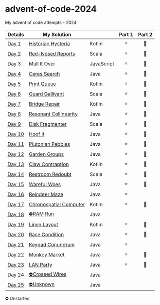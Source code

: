 # advent-of-code-2024
My advent of code attempts - 2024

| Details                                        | My Solution                               |            | Part 1 | Part 2 |
|------------------------------------------------|-------------------------------------------|------------|:------:|:------:|
| [Day 1](https://adventofcode.com/2024/day/1)   | [Historian Hysteria](Day01/README.md)     | Kotlin     |   ⭐    |   🌟   |
| [Day 2](https://adventofcode.com/2024/day/2)   | [Red-Nosed Reports](Day02/README.md)      | Scala      |   ⭐    |   🌟   |
| [Day 3](https://adventofcode.com/2024/day/3)   | [Mull It Over](Day03/README.md)           | JavaScript |   ⭐    |   🌟   |
| [Day 4](https://adventofcode.com/2024/day/4)   | [Ceres Search](Day04/README.md)           | Java       |   ⭐    |   🌟   |
| [Day 5](https://adventofcode.com/2024/day/5)   | [Print Queue](Day05/README.md)            | Kotlin     |   ⭐    |   🌟   |
| [Day 6](https://adventofcode.com/2024/day/6)   | [Guard Gallivant](Day06/README.md)        | Scala      |   ⭐    |   🌟   |
| [Day 7](https://adventofcode.com/2024/day/7)   | [Bridge Repair](Day07/README.md)          | Kotlin     |   ⭐    |   🌟   |
| [Day 8](https://adventofcode.com/2024/day/8)   | [Resonant Collinearity](Day08/README.md)  | Java       |   ⭐    |   🌟   |
| [Day 9](https://adventofcode.com/2024/day/9)   | [Disk Fragmenter](Day09/README.md)        | Scala      |   ⭐    |   🌟   |
| [Day 10](https://adventofcode.com/2024/day/10) | [Hoof It](Day10/README.md)                | Java       |   ⭐    |   🌟   |
| [Day 11](https://adventofcode.com/2024/day/11) | [Plutonian Pebbles](Day11/README.md)      | Java       |   ⭐    |   🌟   |
| [Day 12](https://adventofcode.com/2024/day/12) | [Garden Groups](Day12/README.md)          | Java       |   ⭐    |   🌟   |
| [Day 13](https://adventofcode.com/2024/day/13) | [Claw Contraption](Day13/README.md)       | Kotlin     |   ⭐    |   🌟   |
| [Day 14](https://adventofcode.com/2024/day/14) | [Restroom Redoubt](Day14/README.md)       | Scala      |   ⭐    |   🌟   |
| [Day 15](https://adventofcode.com/2024/day/15) | [Wareful Woes](Day15/README.md)           | Java       |   ⭐    |   🌟   |
| [Day 16](https://adventofcode.com/2024/day/16) | [Reindeer Maze](Day16/README.md)          | Java       |   ⭐    |        |
| [Day 17](https://adventofcode.com/2024/day/17) | [Chronospatial Computer](Day17/README.md) | Kotlin     |   ⭐    |   🌟   |
| [Day 18](https://adventofcode.com/2024/day/18) | [⛔RAM Run](Day18/README.md)              | Java       |        |        |
| [Day 19](https://adventofcode.com/2024/day/19) | [Linen Layout](Day19/README.md)           | Kotlin     |   ⭐    |   🌟   |
| [Day 20](https://adventofcode.com/2024/day/20) | [Race Condition](Day20/README.md)         | Java       |   ⭐    |   🌟   |
| [Day 21](https://adventofcode.com/2024/day/21) | [Keypad Conundrum](Day21/README.md)       | Java       |   ⭐    |        |
| [Day 22](https://adventofcode.com/2024/day/22) | [Monkey Market](Day22/README.md)          | Java       |   ⭐    |   🌟   |
| [Day 23](https://adventofcode.com/2024/day/23) | [LAN Party](Day23/README.md)              | Java       |   ⭐    |   🌟   |
| [Day 24](https://adventofcode.com/2024/day/24) | [⛔Crossed Wires](Day24/README.md)        | Java       |        |        |
| [Day 25](https://adventofcode.com/2024/day/25) | [⛔Unknown](Day25/README.md)              | Java       |        |        |

⛔ Unstarted